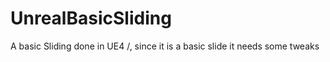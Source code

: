 # UnrealBasicSliding
A basic Sliding done in UE4 /, since it is a basic slide it needs some tweaks 
